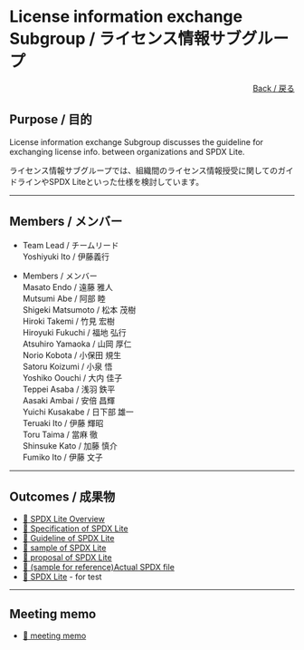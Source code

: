 # License information exchange Subgroup / ライセンス情報サブグループ

<div style="text-align: right;">
<a href="/OpenChain-JWG/">Back / 戻る</a>
</div>

## Purpose / 目的

License information exchange Subgroup discusses the guideline for exchanging license info. between organizations and SPDX Lite.

ライセンス情報サブグループでは、組織間のライセンス情報授受に関してのガイドラインやSPDX Liteといった仕様を検討しています。  

---

## Members / メンバー

- Team Lead / チームリード  
Yoshiyuki Ito / 伊藤義行  

- Members / メンバー  
Masato Endo / 遠藤 雅人  
Mutsumi Abe / 阿部 睦  
Shigeki Matsumoto / 松本 茂樹  
Hiroki Takemi / 竹見 宏樹  
Hiroyuki Fukuchi / 福地 弘行  
Atsuhiro Yamaoka / 山岡 厚仁  
Norio Kobota / 小保田 規生  
Satoru Koizumi / 小泉 悟  
Yoshiko Oouchi / 大内 佳子  
Teppei Asaba / 浅羽 鉄平  
Aasaki Ambai / 安倍 昌輝  
Yuichi Kusakabe / 日下部 雄一  
Teruaki Ito / 伊藤 輝昭  
Toru Taima / 當麻 徹  
Shinsuke Kato / 加藤 慎介  
Fumiko Ito / 伊藤 文子  

---

## Outcomes / 成果物

- [&#x1f4c2; SPDX Lite Overview](https://github.com/OpenChain-Project/OpenChain-JWG/blob/master/subgroups/licensing/outcomes/spdx-lite-overview-20190829.pdf)
- [&#x1f4c2; Specification of SPDX Lite](https://spdx.github.io/spdx-spec/appendix-VIII-SPDX-Lite/)
- [&#x1f4c2; Guideline of SPDX Lite](https://github.com/OpenChain-Project/OpenChain-JWG/tree/master/License-Info-Exchange/Guideline)
- [&#x1f4c2; sample of SPDX Lite](https://github.com/OpenChain-Project/OpenChain-JWG/tree/master/License-Info-Exchange/SPDX-Lite-sample)
- [&#x1f4c2; proposal of SPDX Lite](https://github.com/OpenChain-Project/Japan-WG-General/tree/master/License-Info-Exchange/Proposal)
- [&#x1f4c2; (sample for reference)Actual SPDX file](https://github.com/OpenChain-Project/Japan-WG-General/tree/master/License-Info-Exchange/SPDX-file)
- [&#x1f4c2; SPDX Lite](SPDX_Lite.html) - for test
---

## Meeting memo

- [&#x1f4c2; meeting memo](https://github.com/OpenChain-Project/OpenChain-JWG/tree/master/subgroups/licensing/meetings)
